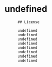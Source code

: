 # undefined
          ## License
            
          undefined
          undefined
          undefined
          undefined
          undefined
          undefined
          undefined
          undefined
